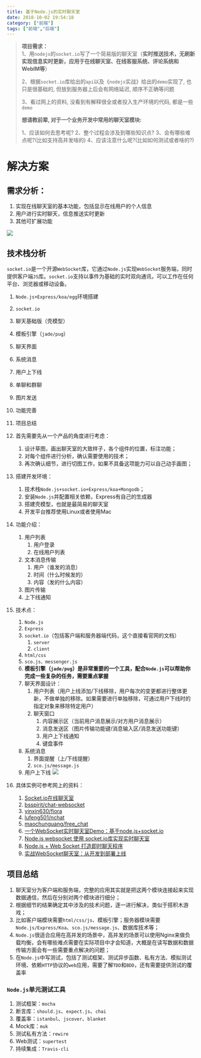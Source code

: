 ```yaml
---
title: 基于Node.js的实时聊天室
date: 2018-10-02 19:54:18
category: ["前端"]
tags: ["前端","后端"]
---
```


> **项目需求：**      
> 1、用`nodejs`的`socket.io`写了一个简易版的聊天室（**实时推送技术，无刷新实现信息实时更新，应用于在线聊天室、在线客服系统、评论系统和WebIM等**）      
> 
> 2、根据`socket.io`库给出的`api`以及《`nodejs`实战》给出的`demo`实现了, 也只是很基础的, 但放到服务器上后会有网络延迟, 顺序不正确等问题    
>   
> 3、看过网上的资料, 没看到有解释很全或者投入生产环境的代码, 都是一些`demo`
> 
> **想请教前辈, 对于一个业务开发中常用的聊天室模块:**
> 
> 1、应该如何去思考呢?
> 2、整个过程会涉及到哪些知识点?
> 3、会有哪些难点呢?(比如支持高并发啥的)
> 4、应该注意什么呢?(比如如何测试或者啥的?)

<!--more-->

# 解决方案 #

## 需求分析： ##

1. 实现在线聊天室的基本功能，包括显示在线用户的个人信息
2. 用户进行实时聊天，信息推送实时更新
3. 其他可扩展功能

![](https://i.imgur.com/6eGgAmr.png)

## 技术栈分析 ##

`socket.io`是一个开源`WebSocket`库，它通过`Node.js`实现`WebSocket`服务端，同时提供客户端`JS`库。`socket.io`支持以事件为基础的实时双向通讯，可以工作在任何平台、浏览器或移动设备。

1. `Node.js+Express/koa/egg`环境搭建
2. `socket.io`
3. 聊天基础版（壳模型）
4. 模板引擎（`jade/pug`）
5. 聊天界面
6. 系统消息
7. 用户上下线
8. 单聊和群聊
9. 图片发送
10. 功能完善
11. 项目总结


1. 首先需要先从一个产品的角度进行考虑：
	1. 设计草图，画出聊天室的大致样子，各个组件的位置，标注功能；
	2. 对每个组件进行分析，确认需要使用的技术；
	3. 再次确认细节，进行切图工作，如果不具备这项能力可以自己动手画图；
2. 搭建开发环境：
	1. 技术栈`Node.js+socket.io+Express/koa+Mongodb`；
	2. 安装`Node.js`并配置相关依赖，Express有自己的生成器
	3. 搭建壳模型，也就是最简易的聊天室
	4. 开发平台推荐使用Linux或者使用Mac
3. 功能介绍：
    1. 用户列表
        1. 用户登录
        2. 在线用户列表
    2. 文本消息传输
        1. 用户（谁发的消息）
        2. 时间（什么时候发的）
        3. 内容（发的什么内容）
    3. 图片传输
    4. 上下线通知
4. 技术点：
    1. `Node.js`
    2. `Express`
    3. `socket.io`（包括客户端和服务器端代码，这个直接看官网的文档）
        1. `server`
        2. `client`
    4. `html/css`
    5. `sco.js、messenger.js`
    6. **模板引擎（`jade/pug`）是非常重要的一个工具，配合`Node.js`可以帮助你完成一些复杂的任务，需要重点掌握**
    7. 聊天界面设计：
        1. 用户列表（用户上线添加/下线移除，用户每次的变更都进行整体更新，不做单独的移除。如果需要进行单独移除，可通过用户下线时的指定对象来移除特定用户）
        2. 聊天窗口
            1. 内容展示区（当前用户消息展示/对方用户消息展示）
            2. 消息发送区（图片传输功能键/消息输入区/消息发送功能键）
            3. 用户上下线通知
            4. 键盘事件
    8. 系统消息
        1. 界面提醒（上/下线提醒）
        2. `sco.js/message.js`    
    9. 用户上下线
![](https://i.imgur.com/EfROll6.png)

4. 具体实例可参考网上的资料：
    1. [Socket.io在线聊天室](http://blog.fens.me/nodejs-socketio-chat/)
    2. [bsspirit/chat-websocket](https://github.com/bsspirit/chat-websocket)
    3. [yinxin630/fiora](https://github.com/yinxin630/fiora)
    4. [lufeng501/nchat](https://github.com/lufeng501/nchat)
    5. [maochunguang/free_chat](https://github.com/maochunguang/free_chat)
    6. [一个WebSocket实时聊天室Demo：基于node.js+socket.io](http://www.52im.net/thread-516-1-1.html)
    7. [Node.js websocket 使用 socket.io库实现实时聊天室](https://blog.csdn.net/haodawang/article/details/56011749)
    8. [Node.js + Web Socket 打造即时聊天程序](https://zhuanlan.zhihu.com/p/36602333)
    9. [实战WebSocket聊天室：从开发到部署上线](http://www.rxshc.com/164.html)

## 项目总结 ##

1. 聊天室分为客户端和服务端，完整的应用其实就是把这两个模块连接起来实现数据通信，然后在分别对两个模块进行细分；
2. 根据细节的结果确定其中涉及的技术问题，逐一进行解决，类似于搭积木游戏；
3. 比如客户端模块需要`html/css/js`、模板引擎；服务器模块需要`Node.js/Express/Koa`、`sco.js/message.js`、数据库技术等；
4. `Node.js`很适合应用在高并发的场景中，高并发的场景可以使用Nginx来做负载均衡，会有哪些难点需要在实际项目中才会知道，大概是在读写数据和数据传输方面会有一些需要重点解决的问题；
5. 在`Node.js`中写测试，包括了测试框架、测试异步函数、私有方法、模拟测试环境、依赖`HTTP`协议的`web`应用，需要了解`TDD`和`BDD`，还有需要提供测试的覆盖率

### `Node.js`单元测试工具 ###

1. 测试框架：`mocha`
2. 断言库：`should.js`、`expect.js`、`chai`
3. 覆盖率：`istanbul`、`jscover`、`blanket`
4. Mock库：`muk`
5. 测试私有方法：`rewire`
6. Web测试：`supertest`
7. 持续集成：`Travis-cli`